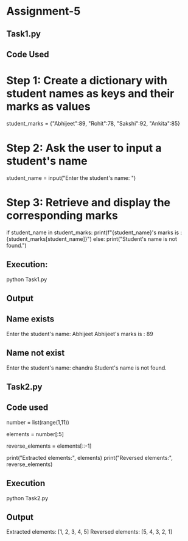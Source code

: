 # Assignment-5

Task1.py
------

Code Used
-------

# Step 1: Create a dictionary with student names as keys and their marks as values
student_marks = {"Abhijeet":89, "Rohit":78, "Sakshi":92, "Ankita":85}

# Step 2: Ask the user to input a student's name
student_name = input("Enter the student's name: ")

# Step 3: Retrieve and display the corresponding marks

if student_name in student_marks:
    print(f"{student_name}'s marks is : {student_marks[student_name]}")
else:
    print("Student's name is  not found.")



Execution:
--------

python Task1.py

Output
------

Name exists
--------

Enter the student's name: Abhijeet
Abhijeet's marks is : 89

Name not exist
----------
Enter the student's name: chandra
Student's name is  not found.


Task2.py
------
Code used
------

number = list(range(1,11))

elements = number[:5]

reverse_elements = elements[::-1]

print("Extracted elements:", elements)
print("Reversed elements:", reverse_elements)

Execution
--------
python Task2.py

Output
----

Extracted elements: [1, 2, 3, 4, 5]
Reversed elements: [5, 4, 3, 2, 1]
